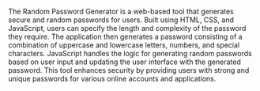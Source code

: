 The Random Password Generator is a web-based tool that generates secure and random passwords for users. Built using HTML, CSS, and JavaScript, users can specify the length and complexity of the password they require. The application then generates a password consisting of a combination of uppercase and lowercase letters, numbers, and special characters. JavaScript handles the logic for generating random passwords based on user input and updating the user interface with the generated password. This tool enhances security by providing users with strong and unique passwords for various online accounts and applications.
